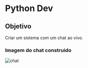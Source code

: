 # Python Dev

## Objetivo 

Criar um sistema com um chat ao vivo. 

### Imagem do chat construido
![chat](https://github.com/user-attachments/assets/0ad3c55d-60d3-49ce-9eb3-8827d8c03c76)
